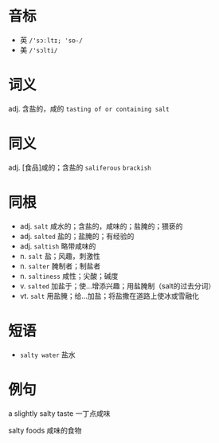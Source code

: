 # 音标

- 英 `/'sɔːltɪ; 'sɒ-/`
- 美 `/'sɔlti/`

# 词义

adj. 含盐的，咸的
`tasting of or containing salt`

# 同义

adj. [食品]咸的；含盐的
`saliferous` `brackish`

# 同根

- adj. `salt` 咸水的；含盐的，咸味的；盐腌的；猥亵的
- adj. `salted` 盐的；盐腌的；有经验的
- adj. `saltish` 略带咸味的
- n. `salt` 盐；风趣，刺激性
- n. `salter` 腌制者；制盐者
- n. `saltiness` 咸性；尖酸；碱度
- v. `salted` 加盐于；使…增添兴趣；用盐腌制（salt的过去分词）
- vt. `salt` 用盐腌；给…加盐；将盐撒在道路上使冰或雪融化

# 短语

- `salty water` 盐水

# 例句

a slightly salty taste
一丁点咸味

salty foods
咸味的食物


